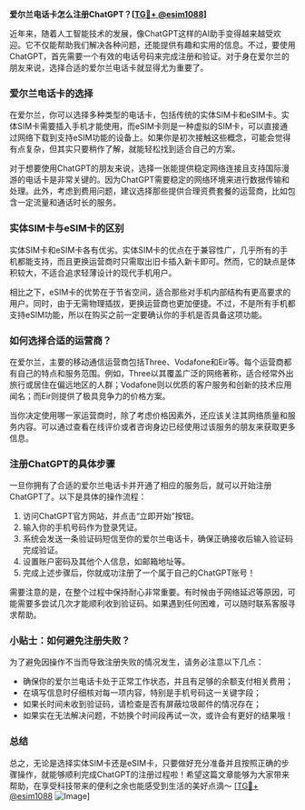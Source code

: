 **爱尔兰电话卡怎么注册ChatGPT？[[TG💪+ @esim1088](https://t.me/s/esim1088)]**

近年来，随着人工智能技术的发展，像ChatGPT这样的AI助手变得越来越受欢迎。它不仅能帮助我们解决各种问题，还能提供有趣和实用的信息。不过，要使用ChatGPT，首先需要一个有效的电话号码来完成注册和验证。对于身在爱尔兰的朋友来说，选择合适的爱尔兰电话卡就显得尤为重要了。

### 爱尔兰电话卡的选择

在爱尔兰，你可以选择多种类型的电话卡，包括传统的实体SIM卡和eSIM卡。实体SIM卡需要插入手机才能使用，而eSIM卡则是一种虚拟的SIM卡，可以直接通过网络下载到支持eSIM功能的设备上。如果你是初次接触这些概念，可能会觉得有点复杂，但其实只要稍作了解，就能轻松找到适合自己的方案。

对于想要使用ChatGPT的朋友来说，选择一张能提供稳定网络连接且支持国际漫游的电话卡是非常关键的。因为ChatGPT需要稳定的网络环境来进行数据传输和处理。此外，考虑到费用问题，建议选择那些提供合理资费套餐的运营商，比如包含一定流量和通话时长的服务。

### 实体SIM卡与eSIM卡的区别

实体SIM卡和eSIM卡各有优劣。实体SIM卡的优点在于兼容性广，几乎所有的手机都能支持，而且更换运营商时只需取出旧卡插入新卡即可。然而，它的缺点是体积较大，不适合追求轻薄设计的现代手机用户。

相比之下，eSIM卡的优势在于节省空间，适合那些对手机内部结构有更高要求的用户。同时，由于无需物理插拔，更换运营商也更加便捷。不过，不是所有手机都支持eSIM功能，所以在购买之前一定要确认你的手机是否具备这项功能。

### 如何选择合适的运营商？

在爱尔兰，主要的移动通信运营商包括Three、Vodafone和Eir等。每个运营商都有自己的特点和服务范围。例如，Three以其覆盖广泛的网络著称，适合经常外出旅行或居住在偏远地区的人群；Vodafone则以优质的客户服务和创新的技术应用闻名；而Eir则提供了极具竞争力的价格方案。

当你决定使用哪一家运营商时，除了考虑价格因素外，还应该关注其网络质量和服务内容。可以通过查看在线评价或者咨询身边已经使用过该服务的朋友来获取更多信息。

### 注册ChatGPT的具体步骤

一旦你拥有了合适的爱尔兰电话卡并开通了相应的服务后，就可以开始注册ChatGPT了。以下是具体的操作流程：

1. 访问ChatGPT官方网站，并点击“立即开始”按钮。
2. 输入你的手机号码作为登录凭证。
3. 系统会发送一条验证码短信至你的爱尔兰电话卡，确保正确接收后输入验证码完成验证。
4. 设置账户密码及其他个人信息，如邮箱地址等。
5. 完成上述步骤后，你就成功注册了一个属于自己的ChatGPT账号！

需要注意的是，在整个过程中保持耐心非常重要。有时候由于网络延迟等原因，可能需要多尝试几次才能顺利收到验证码。如果遇到任何困难，可以随时联系客服寻求帮助。

### 小贴士：如何避免注册失败？

为了避免因操作不当而导致注册失败的情况发生，请务必注意以下几点：
- 确保你的爱尔兰电话卡处于正常工作状态，并且有足够的余额支付相关费用；
- 在填写信息时仔细核对每一项内容，特别是手机号码这一关键字段；
- 如果长时间未收到验证码，请检查是否有屏蔽垃圾邮件的情况存在；
- 如果实在无法解决问题，不妨换个时间段再试一次，或许会有更好的结果哦！

### 总结

总之，无论是选择实体SIM卡还是eSIM卡，只要做好充分准备并且按照正确的步骤操作，就能够顺利完成ChatGPT的注册过程啦！希望这篇文章能够为大家带来帮助，在享受科技带来的便利之余也能感受到生活的美好点滴～ [[TG💪+ @esim1088](https://t.me/s/esim1088) ![Image](https://i.postimg.cc/4NQfJmqS/Snipaste-2025-05-13-00-14-12.png)]